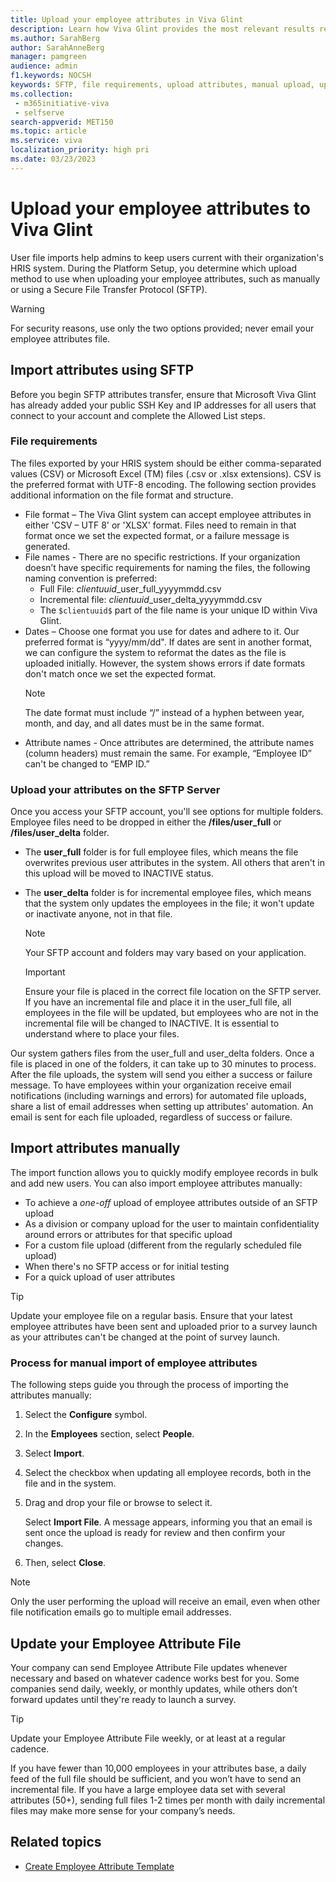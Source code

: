 ```yaml
---
title: Upload your employee attributes in Viva Glint
description: Learn how Viva Glint provides the most relevant results reporting when employee attributes are uploaded on a regular cadence.
ms.author: SarahBerg
author: SarahAnneBerg
manager: pamgreen
audience: admin
f1.keywords: NOCSH
keywords: SFTP, file requirements, upload attributes, manual upload, update attributes, Employee Attribute File
ms.collection: 
 - m365initiative-viva
 - selfserve
search-appverid: MET150
ms.topic: article
ms.service: viva
localization_priority: high pri
ms.date: 03/23/2023
---
```


# Upload your employee attributes to Viva Glint

User file imports help admins to keep users current with their organization's HRIS system. During the Platform Setup, you determine which upload method to use when uploading your employee attributes, such as manually or using a Secure File Transfer Protocol (SFTP).

>[!WARNING]
> For security reasons, use only the two options provided; never email your employee attributes file.

## Import attributes using SFTP

Before you begin SFTP attributes transfer, ensure that Microsoft Viva Glint has already added your public SSH Key and IP addresses for all users that connect to your account and complete the Allowed List steps.

### File requirements

The files exported by your HRIS system should be either comma-separated values (CSV) or Microsoft Excel (TM) files (.csv or .xlsx extensions). CSV is the preferred format with UTF-8 encoding. The following section provides additional information on the file format and structure.

- File format – The Viva Glint system can accept employee attributes in either 'CSV – UTF 8' or 'XLSX' format. Files need to remain in that format once we set the expected format, or a failure message is generated.
- File names - There are no specific restrictions. If your organization doesn’t have specific requirements for naming the files, the following naming convention is preferred:
  - Full File: $clientuuid$_user_full_yyyymmdd.csv
  - Incremental file: $clientuuid$_user_delta_yyyymmdd.csv
  - The `$clientuuid$` part of the file name is your unique ID within Viva Glint.
- Dates – Choose one format you use for dates and adhere to it. Our preferred format is “yyyy/mm/dd". If dates are sent in another format, we can configure the system to reformat the dates as the file is uploaded initially. However, the system shows errors if date formats don't match once we set the expected format.
    > [!NOTE]
    > The date format must include “/” instead of a hyphen between year, month, and day, and all dates must be in the same format.
- Attribute names - Once attributes are determined, the attribute names (column headers) must remain the same. For example, “Employee ID” can't be changed to “EMP ID.”

### Upload your attributes on the SFTP Server

Once you access your SFTP account, you'll see options for multiple folders. Employee files need to be dropped in either the **/files/user_full** or **/files/user_delta** folder. 

- The **user_full** folder is for full employee files, which means the file overwrites previous user attributes in the system. All others that aren't in this upload will be moved to INACTIVE status.
- The **user_delta** folder is for incremental employee files, which means that the system only updates the employees in the file; it won't update or inactivate anyone, not in that file.

   > [!NOTE]
   > Your SFTP account and folders may vary based on your application.

   > [!IMPORTANT]
   > Ensure your file is placed in the correct file location on the SFTP server. If you have an incremental file and place it in the user_full file, all employees in the file will be updated, but employees who are not in the incremental file will be changed to INACTIVE. It is essential to understand where to place your files.

Our system gathers files from the user_full and user_delta folders. Once a file is placed in one of the folders, it can take up to 30 minutes to process. After the file uploads, the system will send you either a success or failure message. To have employees within your organization receive email notifications (including warnings and errors) for automated file uploads, share a list of email addresses when setting up attributes' automation. An email is sent for each file uploaded, regardless of success or failure.

## Import attributes manually

The import function allows you to quickly modify employee records in bulk and add new users. You can also import employee attributes manually: 

- To achieve a *one-off* upload of employee attributes outside of an SFTP upload 
- As a division or company upload for the user to maintain confidentiality around errors or attributes for that specific upload
- For a custom file upload (different from the regularly scheduled file upload)
- When there's no SFTP access or for initial testing
- For a quick upload of user attributes

> [!TIP]
> Update your employee file on a regular basis. Ensure that your latest employee attributes have been sent and uploaded prior to a survey launch as your attributes can't be changed at the point of survey launch.

### Process for manual import of employee attributes

The following steps guide you through the process of importing the attributes manually: 

1. Select the **Configure** symbol. 
2. In the **Employees** section, select **People**.
3. Select **Import**.
4. Select the checkbox when updating all employee records, both in the file and in the system. 
5. Drag and drop your file or browse to select it. 

    Select **Import File**. A message appears, informing you that an email is sent once the upload is ready for review and then confirm your changes.
6. Then, select **Close**.

> [!NOTE]
> Only the user performing the upload will receive an email, even when other file notification emails go to multiple email addresses.

## Update your Employee Attribute File

Your company can send Employee Attribute File updates whenever necessary and based on whatever cadence works best for you. Some companies send daily, weekly, or monthly updates, while others don’t forward updates until they're ready to launch a survey. 

> [!TIP]
> Update your Employee Attribute File weekly, or at least at a regular cadence. 
>
> If you have fewer than 10,000 employees in your attributes base, a daily feed of the full file should be sufficient, and you won’t have to send an incremental file. If you have a large employee data set with several attributes (50+), sending full files 1-2 times per month with daily incremental files may make more sense for your company’s needs.

## Related topics

- [Create Employee Attribute Template](create-employee-attribute-template.md)
